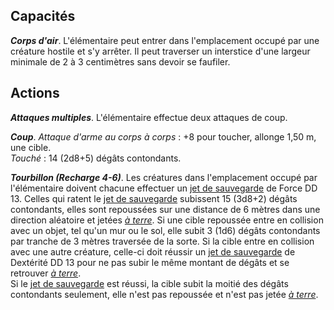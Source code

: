 ## Capacités
_**Corps d'air**_. L'élémentaire peut entrer dans l'emplacement occupé par une créature hostile et s'y arrêter. Il peut traverser un interstice d'une largeur minimale de 2 à 3 centimètres sans devoir se faufiler.

## Actions
_**Attaques multiples**_. L'élémentaire effectue deux attaques de coup.

_**Coup**_. _Attaque d'arme au corps à corps_ : +8 pour toucher, allonge 1,50 m, une cible.  
_Touché_ : 14 (2d8+5) dégâts contondants.

_**Tourbillon (Recharge 4-6)**_. Les créatures dans l'emplacement occupé par l'élémentaire doivent chacune effectuer un [jet de sauvegarde](/utiliser-les-caracteristiques/#jets-de-sauvegarde) de Force DD 13. Celles qui ratent le [jet de sauvegarde](/utiliser-les-caracteristiques/#jets-de-sauvegarde) subissent 15 (3d8+2) dégâts contondants, elles sont repoussées sur une distance de 6 mètres dans une direction aléatoire et jetées [_à terre_](/gerer-la-sante-du-personnage/#a-terre). Si une cible repoussée entre en collision avec un objet, tel qu'un mur ou le sol, elle subit 3 (1d6) dégâts contondants par tranche de 3 mètres traversée de la sorte. Si la cible entre en collision avec une autre créature, celle-ci doit réussir un [jet de sauvegarde](/utiliser-les-caracteristiques/#jets-de-sauvegarde) de Dextérité DD 13 pour ne pas subir le même montant de dégâts et se retrouver [_à terre_](/gerer-la-sante-du-personnage/#a-terre).  
Si le [jet de sauvegarde](/utiliser-les-caracteristiques/#jets-de-sauvegarde) est réussi, la cible subit la moitié des dégâts contondants seulement, elle n'est pas repoussée et n'est pas jetée [_à terre_](/gerer-la-sante-du-personnage/#a-terre).
